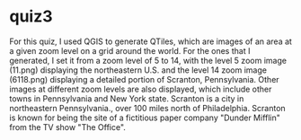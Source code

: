 # quiz3

For this quiz, I used QGIS to generate QTiles, which are images of an area at a given zoom level on a grid around the world. For the ones that I generated, I set it from a zoom level of 5 to 14, with the level 5 zoom image (11.png) displaying the northeastern U.S. and the level 14 zoom image (6118.png) displaying a detailed portion of Scranton, Pennsylvania. Other images at different zoom levels are also displayed, which include other towns in Pennsylvania and New York state. Scranton is a city in northeastern Pennsylvania., over 100 miles north of Philadelphia. Scranton is known for being the site of a fictitious paper company "Dunder Mifflin" from the TV show "The Office".
